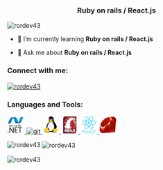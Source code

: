 <h3 align="center">Ruby on rails / React.js</h3>

<p align="left"> <img src="https://komarev.com/ghpvc/?username=rordev43&label=Profile%20views&color=0e75b6&style=flat" alt="rordev43" /> </p>

- 🌱 I’m currently learning **Ruby on rails / React.js**

- 💬 Ask me about **Ruby on rails / React.js**



<h3 align="left">Connect with me:</h3>
<p align="left">
<a href="https://dev.to/rordev43" target="blank"><img align="center" src="https://raw.githubusercontent.com/rahuldkjain/github-profile-readme-generator/master/src/images/icons/Social/devto.svg" alt="rordev43" height="30" width="40" /></a>
</p>

<h3 align="left">Languages and Tools:</h3>
<p align="left"> <a href="https://dotnet.microsoft.com/" target="_blank" rel="noreferrer"> <img src="https://raw.githubusercontent.com/devicons/devicon/master/icons/dot-net/dot-net-original-wordmark.svg" alt="dotnet" width="40" height="40"/> </a> <a href="https://git-scm.com/" target="_blank" rel="noreferrer"> <img src="https://www.vectorlogo.zone/logos/git-scm/git-scm-icon.svg" alt="git" width="40" height="40"/> </a> <a href="https://www.linux.org/" target="_blank" rel="noreferrer"> <img src="https://raw.githubusercontent.com/devicons/devicon/master/icons/linux/linux-original.svg" alt="linux" width="40" height="40"/> </a> <a href="https://rubyonrails.org" target="_blank" rel="noreferrer"> <img src="https://raw.githubusercontent.com/devicons/devicon/master/icons/rails/rails-original-wordmark.svg" alt="rails" width="40" height="40"/> </a> <a href="https://reactjs.org/" target="_blank" rel="noreferrer"> <img src="https://raw.githubusercontent.com/devicons/devicon/master/icons/react/react-original-wordmark.svg" alt="react" width="40" height="40"/> </a> <a href="https://www.ruby-lang.org/en/" target="_blank" rel="noreferrer"> <img src="https://raw.githubusercontent.com/devicons/devicon/master/icons/ruby/ruby-original.svg" alt="ruby" width="40" height="40"/> </a> </p>

<p><img align="left" src="https://github-readme-stats.vercel.app/api/top-langs?username=rordev43&show_icons=true&locale=en&layout=compact" alt="rordev43" /></p>

<p>&nbsp;<img align="center" src="https://github-readme-stats.vercel.app/api?username=rordev43&show_icons=true&locale=en" alt="rordev43" /></p>

<p><img align="center" src="https://github-readme-streak-stats.herokuapp.com/?user=rordev43&" alt="rordev43" /></p>
